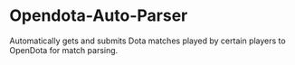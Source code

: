 # Opendota-Auto-Parser
Automatically gets and submits Dota matches played by certain players to OpenDota for match parsing.
